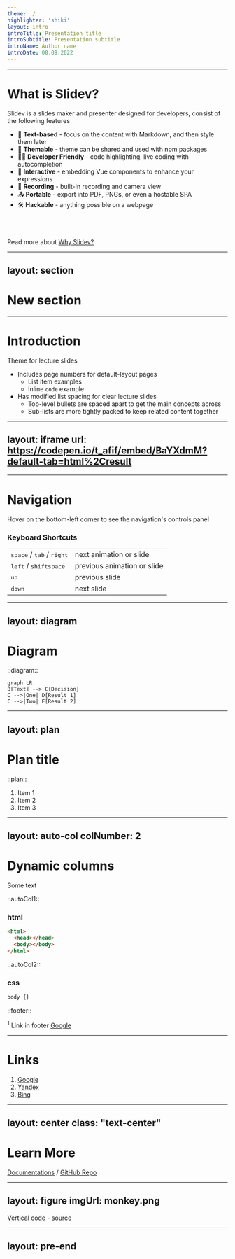 ```yaml
---
theme: ./
highlighter: 'shiki'
layout: intro
introTitle: Presentation title
introSubtitle: Presentation subtitle
introName: Author name
introDate: 08.09.2022
---
```


---

# What is Slidev?

Slidev is a slides maker and presenter designed for developers, consist of the following features

- 📝 **Text-based** - focus on the content with Markdown, and then style them later
- 🎨 **Themable** - theme can be shared and used with npm packages
- 🧑‍💻 **Developer Friendly** - code highlighting, live coding with autocompletion
- 🤹 **Interactive** - embedding Vue components to enhance your expressions
- 🎥 **Recording** - built-in recording and camera view
- 📤 **Portable** - export into PDF, PNGs, or even a hostable SPA
- 🛠 **Hackable** - anything possible on a webpage

<br>
<br>

Read more about [Why Slidev?](https://sli.dev/guide/why)

---
layout: section
---

# New section

---

# Introduction

Theme for lecture slides

- Includes page numbers for default-layout pages
  - List item examples
  - Inline ` code ` example
- Has modified list spacing for clear lecture slides
  - Top-level bullets are spaced apart to get the main concepts across
  - Sub-lists are more tightly packed to keep related content together

---
layout: iframe
url: https://codepen.io/t_afif/embed/BaYXdmM?default-tab=html%2Cresult
---

---

# Navigation

Hover on the bottom-left corner to see the navigation's controls panel

### Keyboard Shortcuts

|     |     |
| --- | --- |
| <kbd>space</kbd> / <kbd>tab</kbd> / <kbd>right</kbd> | next animation or slide |
| <kbd>left</kbd>  / <kbd>shift</kbd><kbd>space</kbd> | previous animation or slide |
| <kbd>up</kbd> | previous slide |
| <kbd>down</kbd> | next slide |

---
layout: diagram
---

# Diagram

::diagram::

```mermaid {theme: 'neutral', scale: 1.0}
graph LR
B[Text] --> C{Decision}
C -->|One| D[Result 1]
C -->|Two| E[Result 2]
```

---
layout: plan
---

# Plan title

::plan::

1. Item 1
1. Item 2
1. Item 3

---
layout: auto-col
colNumber: 2
---

# Dynamic columns

Some text

::autoCol1::

### html

```html
<html>
  <head></head>
  <body></body>
</html>
```

::autoCol2::

### css

```css
body {}
```

::footer::

$^1$ Link in footer [Google](//google.com)

---

# Links

1. [Google](//google.com)
1. [Yandex](//ya.ru)
1. [Bing](//bing.com)

---
layout: center
class: "text-center"
---

# Learn More

[Documentations](https://sli.dev) / [GitHub Repo](https://github.com/slidevjs/slidev)

---
layout: figure
imgUrl: monkey.png
---

Vertical code - [source](google.com)

---
layout: pre-end
---
